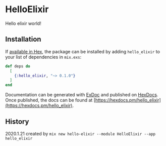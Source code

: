 # HelloElixir

Hello elixir world!

## Installation

If [available in Hex](https://hex.pm/docs/publish), the package can be installed
by adding `hello_elixir` to your list of dependencies in `mix.exs`:

```elixir
def deps do
  [
    {:hello_elixir, "~> 0.1.0"}
  ]
end
```

Documentation can be generated with [ExDoc](https://github.com/elixir-lang/ex_doc)
and published on [HexDocs](https://hexdocs.pm). Once published, the docs can
be found at [https://hexdocs.pm/hello_elixir](https://hexdocs.pm/hello_elixir).

## History

2020.1.21 created by `mix new hello-elixir --module HelloElixir --app hello_elixir`